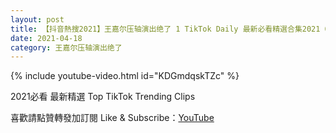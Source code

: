 ```yaml
---
layout: post
title: 【抖音熱搜2021】王嘉尔压轴演出绝了 1 TikTok Daily 最新必看精選合集2021 04 18
date: 2021-04-18
category: 王嘉尔压轴演出绝了
---
```


{% include youtube-video.html id="KDGmdqskTZc" %}

2021必看 最新精選 Top TikTok Trending Clips

喜歡請點贊轉發加訂閱 Like & Subscribe：[YouTube](https://www.youtube.com/channel/UCAoR7VcanIPd04uEq_GIylA/videos)

